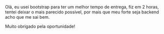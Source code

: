 Olá, eu usei bootstrap para ter um melhor tempo de entrega, fiz em 2 horas, tentei deixar o mais parecido possível, por mais que meu forte seja backend acho que me sai bem.

Muito obrigado pela oportunidade! 